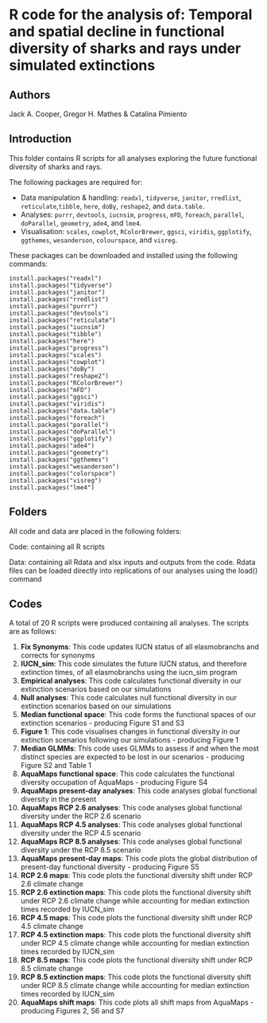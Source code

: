 # R code for the analysis of: Temporal and spatial decline in functional diversity of sharks and rays under simulated extinctions

## Authors
Jack A. Cooper, Gregor H. Mathes & Catalina Pimiento

## Introduction
This folder contains R scripts for all analyses exploring the future functional diversity of sharks and rays. 

The following packages are required for:
- Data manipulation & handling: ```readxl```, ```tidyverse```, ```janitor```, ```rredlist```, ```reticulate```,```tibble```, ```here```, ```doBy```, ```reshape2```, and ```data.table```.
- Analyses: ```purrr```, ```devtools```, ```iucnsim```, ```progress```, ```mFD```, ```foreach```, ```parallel```, ```doParallel```, ```geometry```, ```ade4```, and ```lme4```.
- Visualisation: ```scales```, ```cowplot```, ```RColorBrewer```, ```ggsci```, ```viridis```, ```ggplotify```, ```ggthemes```, ```wesanderson```, ```colourspace```, and ```visreg```.

These packages can be downloaded and installed using the following commands:
``` {r}
install.packages("readxl")
install.packages("tidyverse")
install.packages("janitor")
install.packages("rredlist")
install.packages("purrr")
install.packages("devtools")
install.packages("reticulate")
install.packages("iucnsim")
install.packages("tibble")
install.packages("here")
install.packages("progress")
install.packages("scales")
install.packages("cowplot")
install.packages("doBy")
install.packages("reshape2")
install.packages("RColorBrewer")
install.packages("mFD")
install.packages("ggsci")
install.packages("viridis")
install.packages("data.table")
install.packages("foreach")
install.packages("parallel")
install.packages("doParallel")
install.packages("ggplotify")
install.packages("ade4")
install.packages("geometry")
install.packages("ggthemes")
install.packages("wesanderson")
install.packages("colorspace")
install.packages("visreg")
install.packages("lme4")
```
## Folders
All code and data are placed in the following folders:

Code: containing all R scripts

Data: containing all Rdata and xlsx inputs and outputs from the code. Rdata files can be loaded directly into replications of our analyses using the load() command

## Codes
A total of 20 R scripts were produced containing all analyses. The scripts are as follows:

01. **Fix Synonyms**: This code updates IUCN status of all elasmobranchs and corrects for synonyms
02. **IUCN_sim**: This code simulates the future IUCN status, and therefore extinction times, of all elasmobranchs using the iucn_sim program
03. **Empirical analyses**: This code calculates functional diversity in our extinction scenarios based on our simulations
04. **Null analyses**: This code calculates null functional diversity in our extinction scenarios based on our simulations
05. **Median functional space**: This code forms the functional spaces of our extinction scenarios - producing Figure S1 and S3
06. **Figure 1**: This code visualises changes in functional diversity in our extinction scenarios following our simulations - producing Figure 1
07. **Median GLMMs**: This code uses GLMMs to assess if and when the most distinct species are expected to be lost in our scenarios - producing Figure S2 and Table 1
08. **AquaMaps functional space**: This code calculates the functional diversity occupation of AquaMaps - producing Figure S4
09. **AquaMaps present-day analyses**: This code analyses global functional diversity in the present
10. **AquaMaps RCP 2.6 analyses**: This code analyses global functional diversity under the RCP 2.6 scenario
11. **AquaMaps RCP 4.5 analyses**: This code analyses global functional diversity under the RCP 4.5 scenario
12. **AquaMaps RCP 8.5 analyses**: This code analyses global functional diversity under the RCP 8.5 scenario
13. **AquaMaps present-day maps**: This code plots the global distribution of present-day functional diversity - producing Figure S5
14. **RCP 2.6 maps**: This code plots the functional diversity shift under RCP 2.6 climate change
15. **RCP 2.6 extinction maps**: This code plots the functional diversity shift under RCP 2.6 climate change while accounting for median extinction times recorded by IUCN_sim
16. **RCP 4.5 maps**: This code plots the functional diversity shift under RCP 4.5 climate change
17. **RCP 4.5 extinction maps**: This code plots the functional diversity shift under RCP 4.5 climate change while accounting for median extinction times recorded by IUCN_sim
18. **RCP 8.5 maps**: This code plots the functional diversity shift under RCP 8.5 climate change
19. **RCP 8.5 extinction maps**: This code plots the functional diversity shift under RCP 8.5 climate change while accounting for median extinction times recorded by IUCN_sim
20. **AquaMaps shift maps**: This code plots all shift maps from AquaMaps - producing Figures 2, S6 and S7
